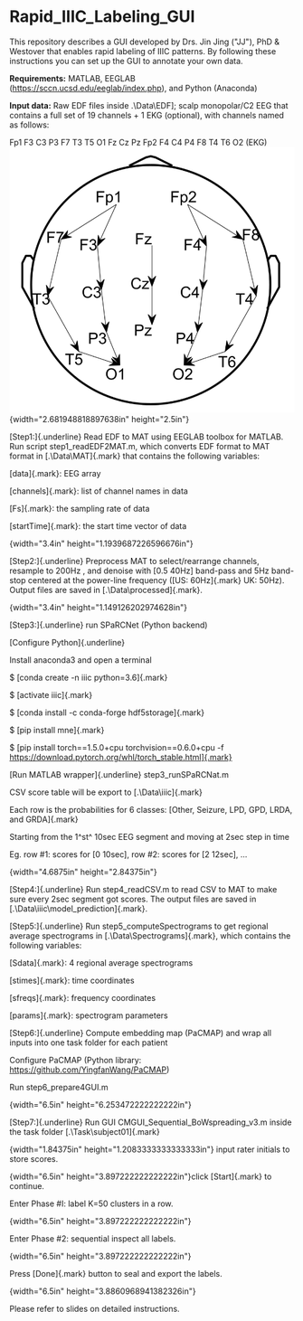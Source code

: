 # Rapid_IIIC_Labeling_GUI

This repository describes a GUI developed by Drs. Jin Jing ("JJ"), PhD & Westover that enables rapid labeling of IIIC patterns. By following these instructions you can set up the GUI to annotate your own data. 

**Requirements:** MATLAB, EEGLAB (https://sccn.ucsd.edu/eeglab/index.php), and Python (Anaconda)

**Input data:** Raw EDF files inside .\Data\EDF\]; scalp monopolar/C2 EEG that contains a full set of 19 channels + 1 EKG (optional), with channels named as follows:

Fp1 F3 C3 P3 F7 T3 T5 O1 Fz Cz Pz Fp2 F4 C4 P4 F8 T4 T6 O2 (EKG)
![10-20 EEG montage](readme.fld/image001.png){width="2.681948818897638in" height="2.5in"}

[Step1:]{.underline} Read EDF to MAT using EEGLAB toolbox for MATLAB. Run script step1_readEDF2MAT.m, which converts EDF format to MAT format in [.\Data\MAT\]{.mark} that contains the following variables:

[data]{.mark}: EEG array

[channels]{.mark}: list of channel names in data

[Fs]{.mark}: the sampling rate of data

[startTime]{.mark}: the start time vector of data

{width="3.4in" height="1.1939687226596676in"}

[Step2:]{.underline} Preprocess MAT to select/rearrange channels, resample to 200Hz , and denoise with [0.5 40Hz] band-pass and 5Hz band-stop centered at the power-line frequency ([US: 60Hz]{.mark} UK: 50Hz). Output files are saved in [.\Data\processed\]{.mark}.

{width="3.4in" height="1.149126202974628in"}

[Step3:]{.underline} run SPaRCNet (Python backend)

[Configure Python]{.underline}

Install anaconda3 and open a terminal

$ [conda create -n iiic python=3.6]{.mark}

$ [activate iiic]{.mark}

$ [conda install -c conda-forge hdf5storage]{.mark}

$ [pip install mne]{.mark}

$ [pip install torch==1.5.0+cpu torchvision==0.6.0+cpu -f https://download.pytorch.org/whl/torch_stable.html]{.mark}

[Run MATLAB wrapper]{.underline} step3_runSPaRCNat.m

CSV score table will be export to [.\Data\iiic\]{.mark}

Each row is the probabilities for 6 classes: [Other, Seizure, LPD, GPD, LRDA, and GRDA]{.mark}

Starting from the 1^st^ 10sec EEG segment and moving at 2sec step in time

Eg. row #1: scores for [0 10sec], row #2: scores for [2 12sec], ...

{width="4.6875in" height="2.84375in"}

[Step4:]{.underline} Run step4_readCSV.m to read CSV to MAT to make sure every 2sec segment got scores. The output files are saved in [.\Data\iiic\model_prediction\]{.mark}.

[Step5:]{.underline} Run step5_computeSpectrograms to get regional average spectrograms in [.\Data\Spectrograms\]{.mark}, which contains the following variables:

[Sdata]{.mark}: 4 regional average spectrograms

[stimes]{.mark}: time coordinates

[sfreqs]{.mark}: frequency coordinates

[params]{.mark}: spectrogram parameters

[Step6:]{.underline} Compute embedding map (PaCMAP) and wrap all inputs into one task folder for each patient

Configure PaCMAP (Python library: https://github.com/YingfanWang/PaCMAP)

Run step6_prepare4GUI.m

{width="6.5in" height="6.253472222222222in"}

[Step7:]{.underline} Run GUI CMGUI_Sequential_BoWspreading_v3.m inside the task folder [.\Task\subject01\]{.mark}

{width="1.84375in" height="1.2083333333333333in"} input rater initials to store scores.

{width="6.5in" height="3.897222222222222in"}click [Start]{.mark} to continue.

Enter Phase #I: label K=50 clusters in a row.

{width="6.5in" height="3.897222222222222in"}

Enter Phase #2: sequential inspect all labels.

{width="6.5in" height="3.897222222222222in"}

Press [Done]{.mark} button to seal and export the labels.

{width="6.5in" height="3.8860968941382326in"}

Please refer to slides on detailed instructions.
